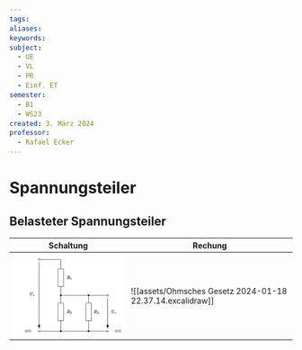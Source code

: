 ```yaml
---
tags: 
aliases: 
keywords: 
subject:
  - UE
  - VL
  - PR
  - Einf. ET
semester:
  - B1
  - WS23
created: 3. März 2024
professor:
  - Rafael Ecker
---
```


# Spannungsteiler

## Belasteter Spannungsteiler

| Schaltung                                       | Rechung                                                    |
| ----------------------------------------------- | ---------------------------------------------------------- |
| ![](../Hardwareentwicklung/assets/BelasteterSpgTeiler.png) | ![[assets/Ohmsches Gesetz 2024-01-18 22.37.14.excalidraw]] |